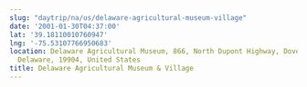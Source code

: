 ```yaml
---
slug: "daytrip/na/us/delaware-agricultural-museum-village"
date: '2001-01-30T04:37:00'
lat: '39.18110010760947'
lng: '-75.53107766950683'
location: Delaware Agricultural Museum, 866, North Dupont Highway, Dover, Kent County,
  Delaware, 19904, United States
title: Delaware Agricultural Museum & Village
---
```



